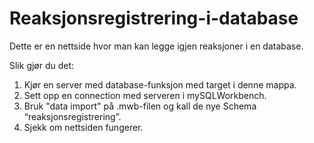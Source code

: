 # Reaksjonsregistrering-i-database

Dette er en nettside hvor man kan legge igjen reaksjoner i en database.

Slik gjør du det:
  1. Kjør en server med database-funksjon med target i denne mappa.
  2. Sett opp en connection med serveren i mySQLWorkbench.
  3. Bruk "data import" på .mwb-filen og kall de nye Schema “reaksjonsregistrering”.
  4. Sjekk om nettsiden fungerer.
